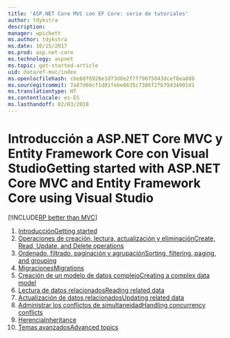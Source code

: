 ```yaml
---
title: 'ASP.NET Core MVC con EF Core: serie de tutoriales'
author: tdykstra
description: 
manager: wpickett
ms.author: tdykstra
ms.date: 10/15/2017
ms.prod: asp.net-core
ms.technology: aspnet
ms.topic: get-started-article
uid: data/ef-mvc/index
ms.openlocfilehash: cbe68f6928e1d73d8e2f7f79075043dcef8ea888
ms.sourcegitcommit: 7a87d66cf1d01febe6635c7306f2f679434901d1
ms.translationtype: HT
ms.contentlocale: es-ES
ms.lasthandoff: 02/03/2018
---
```

# <a name="getting-started-with-aspnet-core-mvc-and-entity-framework-core-using-visual-studio"></a><span data-ttu-id="57d07-102">Introducción a ASP.NET Core MVC y Entity Framework Core con Visual Studio</span><span class="sxs-lookup"><span data-stu-id="57d07-102">Getting started with ASP.NET Core MVC and Entity Framework Core using Visual Studio</span></span>

[!INCLUDE[RP better than MVC](../../includes/RP-EF/rp-over-mvc.md)]

1. [<span data-ttu-id="57d07-103">Introducción</span><span class="sxs-lookup"><span data-stu-id="57d07-103">Getting started</span></span>](intro.md)
2. [<span data-ttu-id="57d07-104">Operaciones de creación, lectura, actualización y eliminación</span><span class="sxs-lookup"><span data-stu-id="57d07-104">Create, Read, Update, and Delete operations</span></span>](crud.md)
3. [<span data-ttu-id="57d07-105">Ordenado, filtrado, paginación y agrupación</span><span class="sxs-lookup"><span data-stu-id="57d07-105">Sorting, filtering, paging, and grouping</span></span>](sort-filter-page.md)
4. [<span data-ttu-id="57d07-106">Migraciones</span><span class="sxs-lookup"><span data-stu-id="57d07-106">Migrations</span></span>](migrations.md)
5. [<span data-ttu-id="57d07-107">Creación de un modelo de datos complejo</span><span class="sxs-lookup"><span data-stu-id="57d07-107">Creating a complex data model</span></span>](complex-data-model.md)
6. [<span data-ttu-id="57d07-108">Lectura de datos relacionados</span><span class="sxs-lookup"><span data-stu-id="57d07-108">Reading related data</span></span>](read-related-data.md)
7. [<span data-ttu-id="57d07-109">Actualización de datos relacionados</span><span class="sxs-lookup"><span data-stu-id="57d07-109">Updating related data</span></span>](update-related-data.md)
8. [<span data-ttu-id="57d07-110">Administrar los conflictos de simultaneidad</span><span class="sxs-lookup"><span data-stu-id="57d07-110">Handling concurrency conflicts</span></span>](concurrency.md)
9. [<span data-ttu-id="57d07-111">Herencia</span><span class="sxs-lookup"><span data-stu-id="57d07-111">Inheritance</span></span>](inheritance.md)
10. [<span data-ttu-id="57d07-112">Temas avanzados</span><span class="sxs-lookup"><span data-stu-id="57d07-112">Advanced topics</span></span>](advanced.md)
